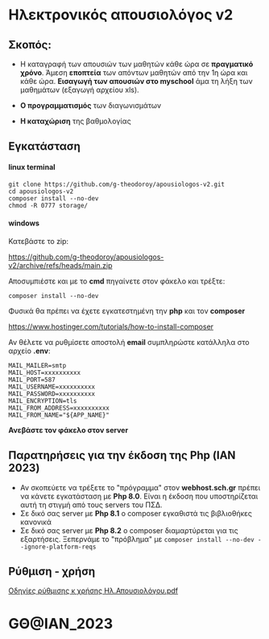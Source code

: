 # Ηλεκτρονικός απουσιολόγος v2


## Σκοπός: 

- Η καταγραφή των απουσιών των μαθητών κάθε ώρα σε **πραγματικό χρόνο**. Άμεση **εποπτεία** των απόντων μαθητών από την 1η ώρα και κάθε ώρα.  **Εισαγωγή των απουσιών στο myschool** άμα τη λήξη των μαθημάτων (εξαγωγή αρχείου xls).

- **Ο προγραμματισμός** των διαγωνισμάτων

- **Η καταχώριση** της βαθμολογίας

## Εγκατάσταση

#### linux terminal

```
git clone https://github.com/g-theodoroy/apousiologos-v2.git
cd apousiologos-v2
composer install --no-dev
chmod -R 0777 storage/
```

#### windows

Κατεβάστε το zip:

https://github.com/g-theodoroy/apousiologos-v2/archive/refs/heads/main.zip

Αποσυμπιέστε και με το **cmd** πηγαίνετε στον φάκελο και τρέξτε:
```
composer install --no-dev
```

Φυσικά θα πρέπει να έχετε εγκατεστημένη την **php** και τον **composer**

https://www.hostinger.com/tutorials/how-to-install-composer


Αν θέλετε να ρυθμίσετε αποστολή **email** συμπληρώστε κατάλληλα στο αρχείο **.env**:

```
MAIL_MAILER=smtp
MAIL_HOST=xxxxxxxxxx
MAIL_PORT=587
MAIL_USERNAME=xxxxxxxxxx
MAIL_PASSWORD=xxxxxxxxxx
MAIL_ENCRYPTION=tls
MAIL_FROM_ADDRESS=xxxxxxxxxx
MAIL_FROM_NAME="${APP_NAME}"
```

**Ανεβάστε τον φάκελο στον server**


## Παρατηρήσεις για την έκδοση της Php (ΙΑΝ 2023)

- Αν σκοπεύετε να τρέξετε το "πρόγραμμα" στον **webhost.sch.gr** πρέπει να κάνετε εγκατάσταση με **Php 8.0**. Είναι η έκδοση που υποστηρίζεται αυτή τη στιγμή από τους servers του ΠΣΔ.
- Σε δικό σας server με **Php 8.1** ο composer εγκαθιστά τις βιβλιοθήκες κανονικά
- Σε δικό σας server με **Php 8.2** ο composer διαμαρτύρεται για τις εξαρτήσεις. Ξεπερνάμε το "πρόβλημα" με `composer install --no-dev --ignore-platform-reqs
`



## Ρύθμιση - χρήση

[Οδηγίες ρύθμισης κ χρήσης Ηλ.Απουσιολόγου.pdf](https://drive.google.com/file/d/17s1Oc0WNlOfuaPti7Tkr7cU3eop89RAP/view?usp=sharing)


# GΘ@IAN_2023



